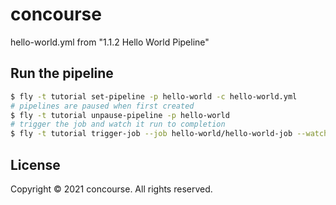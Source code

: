 # concourse
hello-world.yml from "1.1.2 Hello World Pipeline"

## Run the pipeline
```sh
$ fly -t tutorial set-pipeline -p hello-world -c hello-world.yml
# pipelines are paused when first created
$ fly -t tutorial unpause-pipeline -p hello-world
# trigger the job and watch it run to completion
$ fly -t tutorial trigger-job --job hello-world/hello-world-job --watch
```

## License
Copyright © 2021 concourse. All rights reserved.
